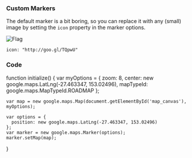 ### Custom Markers

The default marker is a bit boring, so you can replace it with any (small) image by setting the `icon` property in the marker options.

![Flag](http://goo.gl/TQpwU)

    icon: "http://goo.gl/TQpwU"

### Code
function initialize() {
    var myOptions = {
      zoom: 8,
      center: new google.maps.LatLng(-27.463347, 153.02496),
      mapTypeId: google.maps.MapTypeId.ROADMAP
    };

    var map = new google.maps.Map(document.getElementById('map_canvas'), myOptions);

    var options = {
      position: new google.maps.LatLng(-27.463347, 153.02496)
    };
    var marker = new google.maps.Marker(options);
    marker.setMap(map);
}
